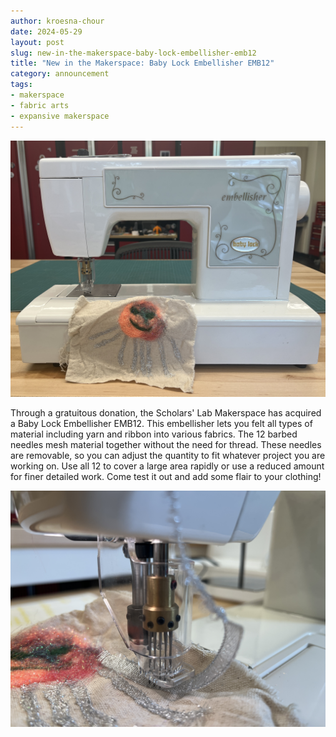 ```yaml
---
author: kroesna-chour
date: 2024-05-29
layout: post
slug: new-in-the-makerspace-baby-lock-embellisher-emb12
title: "New in the Makerspace: Baby Lock Embellisher EMB12"
category: announcement
tags:
- makerspace
- fabric arts
- expansive makerspace
---
```

![](/assets/post-media/2024-05-29-embellisher/IMG_5063.jpg)


Through a gratuitous donation, the Scholars' Lab Makerspace has acquired a Baby Lock Embellisher EMB12. This embellisher lets you felt all types of material including yarn and ribbon into various fabrics. The 12 barbed needles mesh material together without the need for thread. These needles are removable, so you can adjust the quantity to fit whatever project you are working on. Use all 12 to cover a large area rapidly or use a reduced amount for finer detailed work. Come test it out and add some flair to your clothing! 

![](/assets/post-media/2024-05-29-embellisher/embellisher1.JPG)
